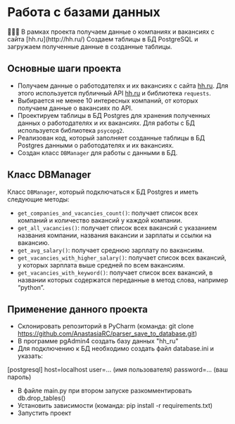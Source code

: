 # Работа с базами данных

<aside>
🧑🏻‍💻 В рамках проекта получаем данные о компаниях и вакансиях с сайта [hh.ru](http://hh.ru/)
   Создаем таблицы в БД PostgreSQL и загружаем полученные данные в созданные таблицы.

</aside>

## Основные шаги проекта

- Получаем данные о работодателях и их вакансиях с сайта [hh.ru](http://hh.ru/). Для этого используется публичный API [hh.ru](http://hh.ru/) и библиотека `requests`.
- Выбирается не менее 10 интересных компаний, от которых получаем данные о вакансиях по API.
- Проектируем таблицы в БД Postgres для хранения полученных данных о работодателях и их вакансиях. Для работы с БД используется библиотека `psycopg2`.
- Реализован код, который заполняет созданные таблицы в БД Postgres данными о работодателях и их вакансиях.
- Создан класс `DBManager` для работы с данными в БД.

## Класс DBManager

Класс `DBManager`, который подключаться к БД Postgres и иметь следующие методы:

- `get_companies_and_vacancies_count()`: получает список всех компаний и количество вакансий у каждой компании.
- `get_all_vacancies()`: получает список всех вакансий с указанием названия компании, названия вакансии и зарплаты и ссылки на вакансию.
- `get_avg_salary()`: получает среднюю зарплату по вакансиям.
- `get_vacancies_with_higher_salary()`: получает список всех вакансий, у которых зарплата выше средней по всем вакансиям.
- `get_vacancies_with_keyword()`: получает список всех вакансий, в названии которых содержатся переданные в метод слова, например “python”.

## Применение данного проекта

- Склонировать репозиторий в PyCharm (команда: git clone https://github.com/AnastasiaRC/parser_save_to_database.git)
- В программе pgAdmin4 создать базу данных "hh_ru"
- Для подключению к БД необходимо создать файл database.ini и указать:

[postgresql]
host=localhost
user=... (имя пользователя)
password=... (ваш пароль)

- В файле main.ру при втором запуске разкомментировать db.drop_tables()
- Установить зависимости (команда: pip install -r requirements.txt)
- Запустить проект
